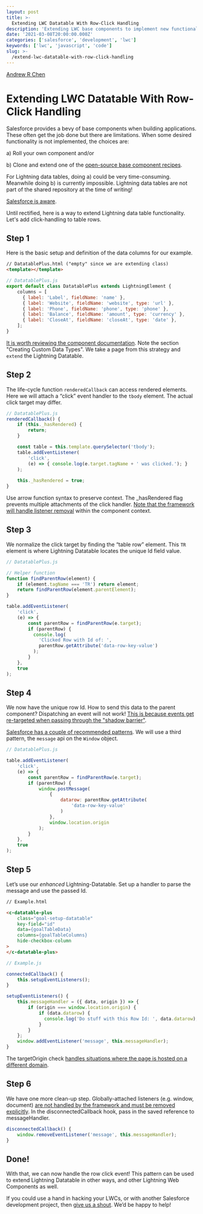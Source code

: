 ```yaml
---
layout: post
title: >-
  Extending LWC Datatable With Row-Click Handling
description: 'Extending LWC base components to implement new functionality, using row-click handling on the Datatable as an example.'
date: '2021-03-08T20:00:00.000Z'
categories: ['salesforce', 'development', 'lwc']
keywords: ['lwc', 'javascript', 'code']
slug: >-
  /extend-lwc-datatable-with-row-click-handling
---
```


[Andrew R Chen](https://www.tython.co/)


# Extending LWC Datatable With Row-Click Handling

Salesforce provides a bevy of base components when building applications. These often get the job done but there are limitations. When some desired functionality is not implemented, the choices are:

a) Roll your own component and/or

b) Clone and extend one of the [open-source base component recipes](https://github.com/salesforce/base-components-recipes).

For Lightning data tables, doing a) could be very time-consuming. Meanwhile doing b) is currently impossible. Lightning data tables are not part of the shared repository at the time of writing!

[Salesforce is aware](https://salesforce.stackexchange.com/questions/292573/recommended-approach-when-lwc-base-component-is-missing-feature).

Until rectified, here is a way to extend Lightning data table functionality. Let's add click-handling to table rows.

## Step 1

Here is the basic setup and definition of the data columns for our example.

```html
// DatatablePlus.html ("empty" since we are extending class)
<template></template>
```

```js
// DatatablePlus.js
export default class DatatablePlus extends LightningElement {
    columns = [
      { label: 'Label', fieldName: 'name' },
      { label: 'Website', fieldName: 'website', type: 'url' },
      { label: 'Phone', fieldName: 'phone', type: 'phone' },
      { label: 'Balance', fieldName: 'amount', type: 'currency' },
      { label: 'CloseAt', fieldName: 'closeAt', type: 'date' },
    ];
}
```

[It is worth reviewing the component documentation](https://developer.salesforce.com/docs/component-library/bundle/lightning-datatable/documentation). Note the section "Creating Custom Data Types". We take a page from this strategy and `extend` the Lightning Datatable.

## Step 2

The life-cycle function `renderedCallback` can access rendered elements. Here we will attach a “click” event handler to the `tbody` element. The actual click target may differ.

```js
// DatatablePlus.js
renderedCallback() {
    if (this._hasRendered) {
        return;
    }

    const table = this.template.querySelector('tbody');
    table.addEventListener(
        'click',
        (e) => { console.log(e.target.tagName + ' was clicked.'); }
    );
        
    this._hasRendered = true;
}
```

Use arrow function syntax to preserve context.  The _hasRendered flag prevents multiple attachments of the click handler. [Note that the framework will handle listener removal](https://developer.salesforce.com/docs/component-library/documentation/en/lwc/lwc.events_handling) within the component context.

## Step 3

We normalize the click target by finding the “table row” element. This `TR` element is where Lightning Datatable locates the unique Id field value.

```js
// DatatablePlus.js

// Helper function
function findParentRow(element) {
    if (element.tagName === 'TR') return element;
    return findParentRow(element.parentElement);
}

table.addEventListener(
    'click',
    (e) => {
        const parentRow = findParentRow(e.target);
        if (parentRow) {
          console.log(
            'Clicked Row with Id of: ',
            parentRow.getAttribute('data-row-key-value')  
          );
        }
    },
    true
);
```

## Step 4

We now have the unique row Id. How to send this data to the parent component? Dispatching an event will not work! [This is because events get re-targeted when passing through the "shadow barrier"](https://developer.salesforce.com/docs/component-library/documentation/en/lwc/lwc.events_propagation).

[Salesforce has a couple of recommended patterns](https://developer.salesforce.com/docs/component-library/documentation/en/lwc/lwc.events_pubsub). We will use a third pattern, the `message` api on the `Window` object.

```js
// DatatablePlus.js

table.addEventListener(
    'click',
    (e) => {
        const parentRow = findParentRow(e.target);
        if (parentRow) {
            window.postMessage(
                {
                    datarow: parentRow.getAttribute(
                        'data-row-key-value'
                    )
                },
                window.location.origin
            );
        }
    },
    true
);
```

## Step 5

Let’s use our _enhanced_ Lightning-Datatable. Set up a handler to parse the message and use the passed Id.

```html
// Example.html

<c-datatable-plus
    class="goal-setup-datatable"
    key-field="id"
    data={goalTableData}
    columns={goalTableColumns}
    hide-checkbox-column
>
</c-datatable-plus>
```

```js
// Example.js

connectedCallback() {
    this.setupEventListeners();
}

setupEventListeners() {
    this.messageHandler = ({ data, origin }) => {
        if (origin === window.location.origin) {
            if (data.datarow) {
              console.log('Do stuff with this Row Id: ', data.datarow);
            }
        }
    };
    window.addEventListener('message', this.messageHandler);
}
```

The targetOrigin check [handles situations where the page is hosted on a different domain](https://salesforce.stackexchange.com/a/315965).

## Step 6

We have one more clean-up step. Globally-attached listeners (e.g. window, document) [are not handled by the framework and must be removed explicitly](https://developer.salesforce.com/docs/component-library/documentation/en/lwc/lwc.events_handling). In the disconnectedCallback hook, pass in the saved reference to messageHandler.

```js
disconnectedCallback() {
    window.removeEventListener('message', this.messageHandler);
}
```

## Done!

With that, we can now handle the row click event! This pattern can be used to extend Lightning Datatable in other ways, and other Lightning Web Components as well.

If you could use a hand in hacking your LWCs, or with another Salesforce development project, then [give us a shout](mailto:support@tython.co). We’d be happy to help!
